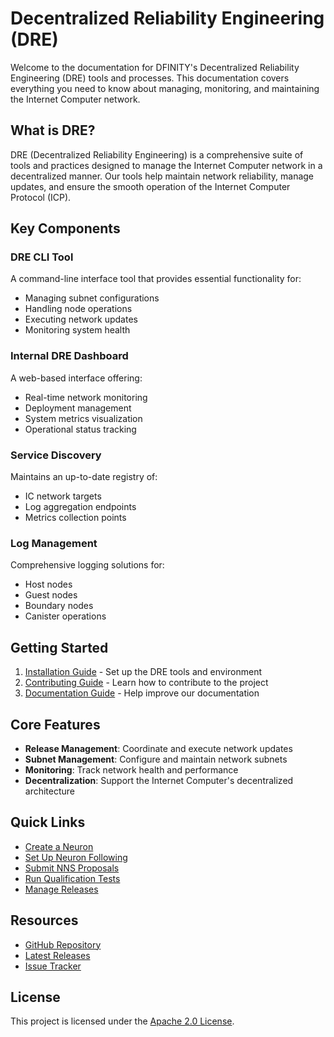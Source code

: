 # Decentralized Reliability Engineering (DRE)

Welcome to the documentation for DFINITY's Decentralized Reliability Engineering (DRE) tools and processes. This documentation covers everything you need to know about managing, monitoring, and maintaining the Internet Computer network.

## What is DRE?

DRE (Decentralized Reliability Engineering) is a comprehensive suite of tools and practices designed to manage the Internet Computer network in a decentralized manner. Our tools help maintain network reliability, manage updates, and ensure the smooth operation of the Internet Computer Protocol (ICP).

## Key Components

### DRE CLI Tool
A command-line interface tool that provides essential functionality for:
- Managing subnet configurations
- Handling node operations
- Executing network updates
- Monitoring system health

### Internal DRE Dashboard
A web-based interface offering:
- Real-time network monitoring
- Deployment management
- System metrics visualization
- Operational status tracking

### Service Discovery
Maintains an up-to-date registry of:
- IC network targets
- Log aggregation endpoints
- Metrics collection points

### Log Management
Comprehensive logging solutions for:
- Host nodes
- Guest nodes
- Boundary nodes
- Canister operations

## Getting Started

1. [Installation Guide](getting-started.md) - Set up the DRE tools and environment
2. [Contributing Guide](contributing.md) - Learn how to contribute to the project
3. [Documentation Guide](how-to-update-docs.md) - Help improve our documentation

## Core Features

- **Release Management**: Coordinate and execute network updates
- **Subnet Management**: Configure and maintain network subnets
- **Monitoring**: Track network health and performance
- **Decentralization**: Support the Internet Computer's decentralized architecture

## Quick Links

- [Create a Neuron](create-a-neuron.md)
- [Set Up Neuron Following](neuron-following-setup.md)
- [Submit NNS Proposals](nns-proposals.md)
- [Run Qualification Tests](qualification/running-qualification.md)
- [Manage Releases](make-release.md)

## Resources

- [GitHub Repository](https://github.com/dfinity/dre)
- [Latest Releases](https://github.com/dfinity/dre/releases)
- [Issue Tracker](https://github.com/dfinity/dre/issues)

## License

This project is licensed under the [Apache 2.0 License](https://github.com/dfinity/dre/blob/main/LICENSE).
